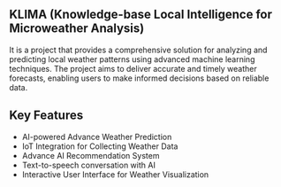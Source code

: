## KLIMA (Knowledge-base Local Intelligence for Microweather Analysis)

It is a project that provides a comprehensive solution for analyzing and predicting local weather patterns using advanced machine learning techniques. The project aims to deliver accurate and timely weather forecasts, enabling users to make informed decisions based on reliable data.

## Key Features

- AI-powered Advance Weather Prediction
- IoT Integration for Collecting Weather Data
- Advance AI Recommendation System
- Text-to-speech conversation with AI
- Interactive User Interface for Weather Visualization
